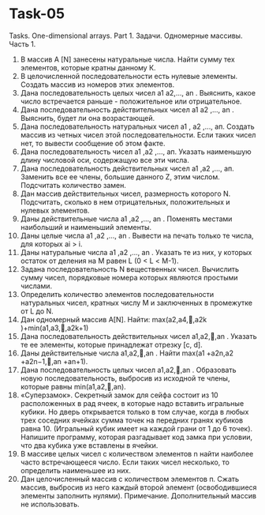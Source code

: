 # Task-05
Tasks. One-dimensional arrays. Part 1.
Задачи. Одномерные массивы. Часть 1.
1. В массив A [N] занесены натуральные числа. Найти сумму тех элементов, которые кратны данному К.
2. В целочисленной последовательности есть нулевые элементы. Создать массив из номеров этих элементов.
3. Дана последовательность целых чисел а1 а2,..., аn . Выяснить, какое число встречается раньше - положительное или отрицательное.
4. Дана последовательность действительных чисел а1 а2 ,..., аn . Выяснить, будет ли она возрастающей.
5. Дана последовательность натуральных чисел а1 , а2 ,..., ап. Создать массив из четных чисел этой последовательности.
Если таких чисел нет, то вывести сообщение об этом факте.
6. Дана последовательность чисел а1 ,а2 ,..., ап. Указать наименьшую длину числовой оси, содержащую все эти числа.
7. Дана последовательность действительных чисел а1 ,а2 ,..., ап. Заменить все ее члены, большие данного Z, этим числом. Подсчитать количество замен.
8. Дан массив действительных чисел, размерность которого N. Подсчитать, сколько в нем отрицательных, положительных и нулевых элементов.
9. Даны действительные числа а1 ,а2 ,..., аn . Поменять местами наибольший и наименьший элементы.
10. Даны целые числа а1 ,а2 ,..., аn . Вывести на печать только те числа, для которых аi > i.
11. Даны натуральные числа а1 ,а2 ,..., аn . Указать те из них, у которых остаток от деления на М равен L (0 < L < М-1).
12. Задана последовательность N вещественных чисел. Вычислить сумму чисел, порядковые номера которых являются простыми числами.
13. Определить количество элементов последовательности натуральных чисел, кратных числу М и заключенных в промежутке от L до N.
14. Дан одномерный массив A[N]. Найти:
max(a2,a4,,a2k )+min(a1,a3,,a2k+1)
15. Дана последовательность действительных чисел a1,a2,,an . Указать те ее элементы, которые принадлежат отрезку [с, d].
16. Даны действительные числа a1,a2,,an . Найти
max(a1 +a2n,a2 +a2n−1,,an +an+1).
17. Дана последовательность целых чисел a1,a2,,an . Образовать новую последовательность, выбросив из исходной те члены, которые равны min(a1,a2,,an).
18. «Суперзамок». Секретный замок для сейфа состоит из 10 расположенных в рад ячеек, в которые надо вставить игральные кубики. Но дверь открывается только в том случае, когда в любых трех соседних ячейках сумма точек на передних гранях кубиков равна 10. (Игральный кубик имеет на каждой грани от 1 до 6 точек). Напишите программу, которая разгадывает код замка при условии, что два кубика уже вставлены в ячейки.
19. В массиве целых чисел с количеством элементов n найти наиболее часто встречающееся число. Если таких чисел несколько, то определить наименьшее из них.
20. Дан целочисленный массив с количеством элементов п. Сжать массив, выбросив из него каждый второй элемент (освободившиеся элементы заполнить нулями). Примечание. Дополнительный массив не использовать.
